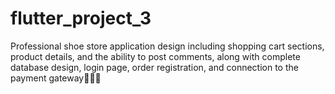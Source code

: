 # flutter_project_3
Professional shoe store application design including shopping cart sections, product details, and the ability to post comments, along with complete database design, login page, order registration, and connection to the payment gateway💎💎💎
